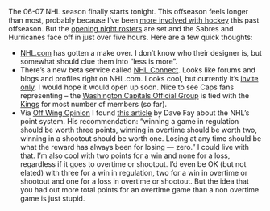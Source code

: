 The 06-07 NHL season finally starts tonight. This offseason feels longer
than most, probably because I’ve been [more involved with
hockey](http://devhawk.net/2006/07/06/Meeting+Ted+Leonsis.aspx) this
past offseason. But the [opening night
rosters](http://www.washingtoncaps.com/news/news.asp?story_id=4207) are
set and the Sabres and Hurricanes face off in just over five hours. Here
are a few quick thoughts:

-   [NHL.com](http://www.nhl.com/) has gotten a make over. I don’t know
    who their designer is, but somewhat should clue them into “less is
    more”.
-   There’s a new beta service called [NHL
    Connect](http://fans.nhl.com/5A-groups/). Looks like forums and
    blogs and profiles right on NHL.com. Looks cool, but currently it’s
    [invite only](http://fans.nhl.com/5A-oem/html/account.html). I would
    hope it would open up soon. Nice to see Caps fans representing – the
    [Washington Capitals Official
    Group](http://fans.nhl.com/nhl_groups/Washington_Capitals_Official_Group/) is
    tied with the
    [Kings](http://fans.nhl.com/nhl_groups/Los_Angeles_Kings_Official_Group/)
    for most number of members (so far).
-   Via [Off Wing
    Opinion](http://www.ericmcerlain.com/offwingopinion/archives/006560.php)
    I found [this
    article](http://washtimes.com/sports/20061003-114922-9831r.htm) by
    Dave Fay about the NHL’s point system. His recommendation: “winning
    a game in regulation should be worth three points, winning in
    overtime should be worth two, winning in a shootout should be worth
    one. Losing at any time should be what the reward has always been
    for losing — zero.” I could live with that. I’m also cool with two
    points for a win and none for a loss, regardless if it goes to
    overtime or shootout. I’d even be OK (but not elated) with three for
    a win in regulation, two for a win in overtime or shootout and one
    for a loss in overtime or shootout. But the idea that you had out
    more total points for an overtime game than a non overtime game is
    just stupid.

